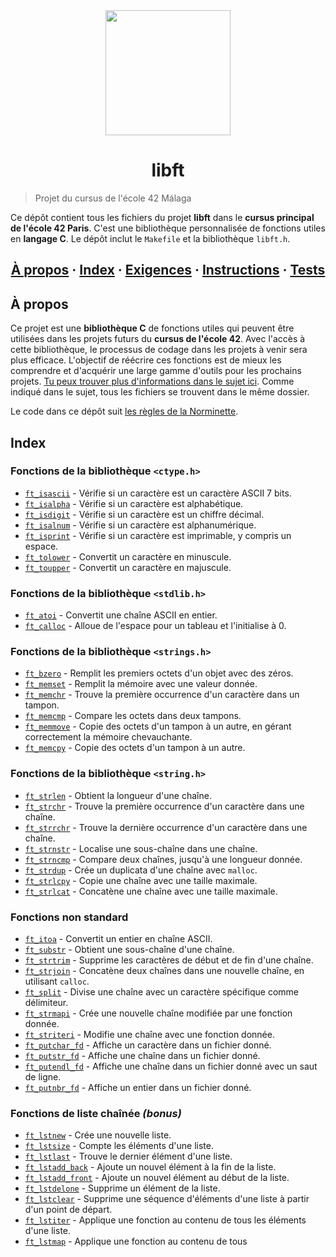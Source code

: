 <div id="header" align="center">
  <img src="https://media.giphy.com/media/ztl9x7JlhSlU4MWD6h/giphy.gif" width="200"/>
</div>

<h1 align="center">libft</h1>

> Projet du cursus de l'école 42 Málaga

Ce dépôt contient tous les fichiers du projet __libft__ dans le __cursus principal de l'école 42 Paris__. C'est une bibliothèque personnalisée de fonctions utiles en __langage C__. Le dépôt inclut le `Makefile` et la bibliothèque `libft.h`.

<h2 align="center">
	<a href="#about">À propos</a>
	<span> · </span>
	<a href="#index">Index</a>
	<span> · </span>
	<a href="#requirements">Exigences</a>
	<span> · </span>
	<a href="#instructions">Instructions</a>
	<span> · </span>
	<a href="#testing">Tests</a>
</h2>

## À propos

Ce projet est une __bibliothèque C__ de fonctions utiles qui peuvent être utilisées dans les projets futurs du __cursus de l'école 42__. Avec l'accès à cette bibliothèque, le processus de codage dans les projets à venir sera plus efficace. L'objectif de réécrire ces fonctions est de mieux les comprendre et d'acquérir une large gamme d'outils pour les prochains projets. [Tu peux trouver plus d'informations dans le sujet ici](https://github.com/Jyzdcs/libft/blob/main/libft_subject.pdf). Comme indiqué dans le sujet, tous les fichiers se trouvent dans le même dossier.

Le code dans ce dépôt suit [les règles de la Norminette](https://github.com/Jyzdcs/libft/blob/main/norme.es.pdf).

## Index
### Fonctions de la bibliothèque `<ctype.h>`
* [`ft_isascii`](https://github.com/Jyzdcs/libft/blob/main/ft_isascii.c) - Vérifie si un caractère est un caractère ASCII 7 bits.
* [`ft_isalpha`](https://github.com/Jyzdcs/libft/blob/main/ft_isalpha.c) - Vérifie si un caractère est alphabétique.
* [`ft_isdigit`](https://github.com/Jyzdcs/libft/blob/main/ft_isdigit.c) - Vérifie si un caractère est un chiffre décimal.
* [`ft_isalnum`](https://github.com/Jyzdcs/libft/blob/main/ft_isalnum.c) - Vérifie si un caractère est alphanumérique.
* [`ft_isprint`](https://github.com/Jyzdcs/libft/blob/main/ft_isprint.c) - Vérifie si un caractère est imprimable, y compris un espace.
* [`ft_tolower`](https://github.com/Jyzdcs/libft/blob/main/ft_tolower.c) - Convertit un caractère en minuscule.
* [`ft_toupper`](https://github.com/Jyzdcs/libft/blob/main/ft_toupper.c) - Convertit un caractère en majuscule.

### Fonctions de la bibliothèque `<stdlib.h>`
* [`ft_atoi`](https://github.com/Jyzdcs/libft/blob/main/ft_atoi.c) - Convertit une chaîne ASCII en entier.
* [`ft_calloc`](https://github.com/Jyzdcs/libft/blob/main/ft_calloc.c) - Alloue de l'espace pour un tableau et l'initialise à 0.

### Fonctions de la bibliothèque `<strings.h>`
* [`ft_bzero`](https://github.com/Jyzdcs/libft/blob/main/ft_bzero.c) - Remplit les premiers octets d'un objet avec des zéros.
* [`ft_memset`](https://github.com/Jyzdcs/libft/blob/main/ft_memset.c) - Remplit la mémoire avec une valeur donnée.
* [`ft_memchr`](https://github.com/Jyzdcs/libft/blob/main/ft_memchr.c) - Trouve la première occurrence d'un caractère dans un tampon.
* [`ft_memcmp`](https://github.com/Jyzdcs/libft/blob/main/ft_memcmp.c) - Compare les octets dans deux tampons.
* [`ft_memmove`](https://github.com/Jyzdcs/libft/blob/main/ft_memmove.c) - Copie des octets d'un tampon à un autre, en gérant correctement la mémoire chevauchante.
* [`ft_memcpy`](https://github.com/Jyzdcs/libft/blob/main/ft_memcpy.c) - Copie des octets d'un tampon à un autre.

### Fonctions de la bibliothèque `<string.h>`
* [`ft_strlen`](https://github.com/Jyzdcs/libft/blob/main/ft_strlen.c) - Obtient la longueur d'une chaîne.
* [`ft_strchr`](https://github.com/Jyzdcs/libft/blob/main/ft_strchr.c) - Trouve la première occurrence d'un caractère dans une chaîne.
* [`ft_strrchr`](https://github.com/Jyzdcs/libft/blob/main/ft_strrchr.c) - Trouve la dernière occurrence d'un caractère dans une chaîne.
* [`ft_strnstr`](https://github.com/Jyzdcs/libft/blob/main/ft_strnstr.c) - Localise une sous-chaîne dans une chaîne.
* [`ft_strncmp`](https://github.com/Jyzdcs/libft/blob/main/ft_strncmp.c) - Compare deux chaînes, jusqu'à une longueur donnée.
* [`ft_strdup`](https://github.com/Jyzdcs/libft/blob/main/ft_strdup.c) - Crée un duplicata d'une chaîne avec `malloc`.
* [`ft_strlcpy`](https://github.com/Jyzdcs/libft/blob/main/ft_strlcpy.c) - Copie une chaîne avec une taille maximale.
* [`ft_strlcat`](https://github.com/Jyzdcs/libft/blob/main/ft_strlcat.c) - Concatène une chaîne avec une taille maximale.

### Fonctions non standard
* [`ft_itoa`](https://github.com/Jyzdcs/libft/blob/main/ft_itoa.c) - Convertit un entier en chaîne ASCII.
* [`ft_substr`](https://github.com/Jyzdcs/libft/blob/main/ft_substr.c) - Obtient une sous-chaîne d'une chaîne.
* [`ft_strtrim`](https://github.com/Jyzdcs/libft/blob/main/ft_strtrim.c) - Supprime les caractères de début et de fin d'une chaîne.
* [`ft_strjoin`](https://github.com/Jyzdcs/libft/blob/main/ft_strjoin.c) - Concatène deux chaînes dans une nouvelle chaîne, en utilisant `calloc`.
* [`ft_split`](https://github.com/Jyzdcs/libft/blob/main/ft_split.c) - Divise une chaîne avec un caractère spécifique comme délimiteur.
* [`ft_strmapi`](https://github.com/Jyzdcs/libft/blob/main/ft_strmapi.c) - Crée une nouvelle chaîne modifiée par une fonction donnée.
* [`ft_striteri`](https://github.com/Jyzdcs/libft/blob/main/ft_striteri.c) - Modifie une chaîne avec une fonction donnée.
* [`ft_putchar_fd`](https://github.com/Jyzdcs/libft/blob/main/ft_putchar_fd.c) - Affiche un caractère dans un fichier donné.
* [`ft_putstr_fd`](https://github.com/Jyzdcs/libft/blob/main/ft_putstr_fd.c) - Affiche une chaîne dans un fichier donné.
* [`ft_putendl_fd`](https://github.com/Jyzdcs/libft/blob/main/ft_putendl_fd.c) - Affiche une chaîne dans un fichier donné avec un saut de ligne.
* [`ft_putnbr_fd`](https://github.com/Jyzdcs/libft/blob/main/ft_putnbr_fd.c) - Affiche un entier dans un fichier donné.

### Fonctions de liste chaînée *(bonus)*
* [`ft_lstnew`](https://github.com/Jyzdcs/libft/blob/main/ft_lstnew_bonus.c) - Crée une nouvelle liste.
* [`ft_lstsize`](https://github.com/Jyzdcs/libft/blob/main/ft_lstsize_bonus.c) - Compte les éléments d'une liste.
* [`ft_lstlast`](https://github.com/Jyzdcs/libft/blob/main/ft_lstlast_bonus.c) - Trouve le dernier élément d'une liste.
* [`ft_lstadd_back`](https://github.com/Jyzdcs/libft/blob/main/ft_lstadd_back_bonus.c) - Ajoute un nouvel élément à la fin de la liste.
* [`ft_lstadd_front`](https://github.com/Jyzdcs/libft/blob/main/ft_lstadd_front_bonus.c) - Ajoute un nouvel élément au début de la liste.
* [`ft_lstdelone`](https://github.com/Jyzdcs/libft/blob/main/ft_lstdelone_bonus.c) - Supprime un élément de la liste.
* [`ft_lstclear`](https://github.com/Jyzdcs/libft/blob/main/ft_lstclear_bonus.c) - Supprime une séquence d'éléments d'une liste à partir d'un point de départ.
* [`ft_lstiter`](https://github.com/Jyzdcs/libft/blob/main/ft_lstiter_bonus.c) - Applique une fonction au contenu de tous les éléments d'une liste.
* [`ft_lstmap`](https://github.com/Jyzdcs/libft/blob/main/ft_lstmap_bonus.c) - Applique une fonction au contenu de tous
